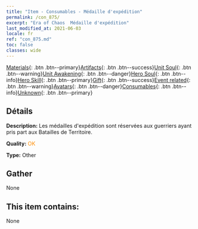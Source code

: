 ```yaml
---
title: "Item - Consumables - Médaille d'expédition"
permalink: /con_875/
excerpt: "Era of Chaos  Médaille d'expédition"
last_modified_at: 2021-06-03
locale: fr
ref: "con_875.md"
toc: false
classes: wide
---
```

 [Materials](/ItemsFR/){: .btn .btn--primary}[Artifacts](/ItemsFR/Artifacts/){: .btn .btn--success}[Unit Soul](/ItemsFR/UnitSoul/){: .btn .btn--warning}[Unit Awakening](/ItemsFR/UnitAwakening/){: .btn .btn--danger}[Hero Soul](/ItemsFR/HeroSoul/){: .btn .btn--info}[Hero Skill](/ItemsFR/HeroSkill/){: .btn .btn--primary}[Gift](/ItemsFR/Gift/){: .btn .btn--success}[Event related](/ItemsFR/Events/){: .btn .btn--warning}[Avatars](/ItemsFR/Avatars/){: .btn .btn--danger}[Consumables](/ItemsFR/Consumables/){: .btn .btn--info}[Unknown](/ItemsFR/Unknown/){: .btn .btn--primary}

## Détails
 **Description:** Les médailles d'expédition sont réservées aux guerriers ayant pris part aux Batailles de Territoire.

 **Quality:** <span style="color: #FF8C00">OK</span>

 **Type:** Other

## Gather

  None

## This item contains:

  None

